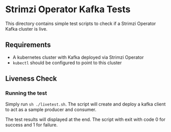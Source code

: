 # Strimzi Operator Kafka Tests

This directory contains simple test scripts to check if a Strimzi Operator Kafka cluster is live. 

## Requirements

- A kubernetes cluster with Kafka deployed via Strimzi Operator
- `kubectl` should be configured to point to this cluster

## Liveness Check
### Running the test

Simply run `sh ./livetest.sh`. The script will create and deploy a kafka client to act as a sample producer and consumer.

The test results will displayed at the end. The script with exit with code 0 for success and 1 for failure.